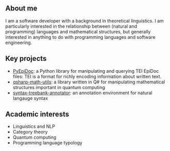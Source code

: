 <!-- [![My Skills](https://skillicons.dev/icons?i=py,cs,dotnet,haskell,ts,js)](https://skillicons.dev) -->
## About me
I am a software developer with a background in theoretical linguistics. I am particularly interested in the relationship between (natural and programming) languages and mathematical structures, but generally interested in anything to do with programming languages and software engineering.


## Key projects
- [PyEpiDoc](https://github.com/rsdc2/PyEpiDoc): a Python library for manipulating and querying TEI EpiDoc files: TEI is a format for richly encoding information about written text.
- [qsharp-math-utils](https://github.com/rsdc2/qsharp-math-utils): a library written in Q# for manipulating mathematical structures important in quantum computing
- [syntax-treebank-annotator](https://github.com/rsdc2/syntax-treebank-annotator): an annotation environment for natural langauge syntax

## Academic interests

- Linguistics and NLP
- Category theory
- Quantum computing
- Programming language typology
<!--
**rsdc2/rsdc2** is a ✨ _special_ ✨ repository because its `README.md` (this file) appears on your GitHub profile.

Here are some ideas to get you started:

- 🔭 I’m currently working on ...
- 🌱 I’m currently learning ...
- 👯 I’m looking to collaborate on ...
- 🤔 I’m looking for help with ...
- 💬 Ask me about ...
- 📫 How to reach me: ...
- 😄 Pronouns: ...
- ⚡ Fun fact: ...
-->
